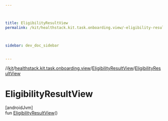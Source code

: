 ```yaml
---



title: EligibilityResultView
permalink: /kit/healthstack.kit.task.onboarding.view/-eligibility-result-view/-eligibility-result-view.html



sidebar: dev_doc_sidebar


---
```




//[kit](/kit.html)/[healthstack.kit.task.onboarding.view](../index.html)/[EligibilityResultView](index.html)/[EligibilityResultView](-eligibility-result-view.html)



# EligibilityResultView



[androidJvm]\
fun [EligibilityResultView](-eligibility-result-view.html)()






